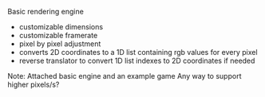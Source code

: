 Basic rendering engine
- customizable dimensions
- customizable framerate
- pixel by pixel adjustment
- converts 2D coordinates to a 1D list
containing rgb values for every pixel
- reverse translator to convert 1D list
indexes to 2D coordinates if needed

Note: Attached basic engine and an example game
Any way to support higher pixels/s?
